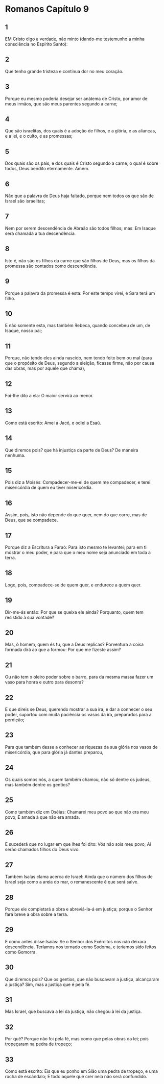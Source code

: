 # Romanos Capítulo 9

## 1
EM Cristo digo a verdade, não minto (dando-me testemunho a minha consciência no Espírito Santo):

## 2
Que tenho grande tristeza e contínua dor no meu coração.

## 3
Porque eu mesmo poderia desejar ser anátema de Cristo, por amor de meus irmãos, que são meus parentes segundo a carne;

## 4
Que são israelitas, dos quais é a adoção de filhos, e a glória, e as alianças, e a lei, e o culto, e as promessas;

## 5
Dos quais são os pais, e dos quais é Cristo segundo a carne, o qual é sobre todos, Deus bendito eternamente. Amém.

## 6
Não que a palavra de Deus haja faltado, porque nem todos os que são de Israel são israelitas;

## 7
Nem por serem descendência de Abraão são todos filhos; mas: Em Isaque será chamada a tua descendência.

## 8
Isto é, não são os filhos da carne que são filhos de Deus, mas os filhos da promessa são contados como descendência.

## 9
Porque a palavra da promessa é esta: Por este tempo virei, e Sara terá um filho.

## 10
E não somente esta, mas também Rebeca, quando concebeu de um, de Isaque, nosso pai;

## 11
Porque, não tendo eles ainda nascido, nem tendo feito bem ou mal (para que o propósito de Deus, segundo a eleição, ficasse firme, não por causa das obras, mas por aquele que chama),

## 12
Foi-lhe dito a ela: O maior servirá ao menor.

## 13
Como está escrito: Amei a Jacó, e odiei a Esaú.

## 14
Que diremos pois? que há injustiça da parte de Deus? De maneira nenhuma.

## 15
Pois diz a Moisés: Compadecer-me-ei de quem me compadecer, e terei misericórdia de quem eu tiver misericórdia.

## 16
Assim, pois, isto não depende do que quer, nem do que corre, mas de Deus, que se compadece.

## 17
Porque diz a Escritura a Faraó: Para isto mesmo te levantei; para em ti mostrar o meu poder, e para que o meu nome seja anunciado em toda a terra.

## 18
Logo, pois, compadece-se de quem quer, e endurece a quem quer.

## 19
Dir-me-ás então: Por que se queixa ele ainda? Porquanto, quem tem resistido à sua vontade?

## 20
Mas, ó homem, quem és tu, que a Deus replicas? Porventura a coisa formada dirá ao que a formou: Por que me fizeste assim?

## 21
Ou não tem o oleiro poder sobre o barro, para da mesma massa fazer um vaso para honra e outro para desonra?

## 22
E que direis se Deus, querendo mostrar a sua ira, e dar a conhecer o seu poder, suportou com muita paciência os vasos da ira, preparados para a perdição;

## 23
Para que também desse a conhecer as riquezas da sua glória nos vasos de misericórdia, que para glória já dantes preparou,

## 24
Os quais somos nós, a quem também chamou, não só dentre os judeus, mas também dentre os gentios?

## 25
Como também diz em Oséias: Chamarei meu povo ao que não era meu povo; E amada à que não era amada.

## 26
E sucederá que no lugar em que lhes foi dito: Vós não sois meu povo; Aí serão chamados filhos do Deus vivo.

## 27
Também Isaías clama acerca de Israel: Ainda que o número dos filhos de Israel seja como a areia do mar, o remanescente é que será salvo.

## 28
Porque ele completará a obra e abreviá-la-á em justiça; porque o Senhor fará breve a obra sobre a terra.

## 29
E como antes disse Isaías: Se o Senhor dos Exércitos nos não deixara descendência, Teríamos nos tornado como Sodoma, e teríamos sido feitos como Gomorra.

## 30
Que diremos pois? Que os gentios, que não buscavam a justiça, alcançaram a justiça? Sim, mas a justiça que é pela fé.

## 31
Mas Israel, que buscava a lei da justiça, não chegou à lei da justiça.

## 32
Por quê? Porque não foi pela fé, mas como que pelas obras da lei; pois tropeçaram na pedra de tropeço;

## 33
Como está escrito: Eis que eu ponho em Sião uma pedra de tropeço, e uma rocha de escândalo; E todo aquele que crer nela não será confundido.

